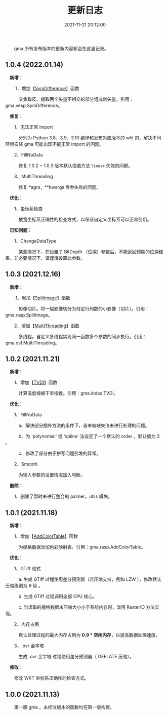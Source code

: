 ﻿---
title: 更新日志
date: 2021-11-21 20:12:00
tags:
 - gma
 - Python
categories:
 - 地理与气象分析库
---

&emsp;　gma 所有发布版本的更新内容都会在这里记录。

<!-- more -->

## 1.0.4 (2022.01.14)

**&emsp;新增：**

&emsp;　 1、增加【[SymDifference](6.Use.html#_5-11-symdifference)】函数

&emsp;　　交集取反。提取两个矢量不相交的部分组成新矢量。引用：gma.vesp.SymDifference。

**&emsp;修复：**

&emsp;　1、无法正常 import 

&emsp;　　分别为 Python 3.8、3.9、3.10 编译和发布对应版本的 whl 包，解决不同环境安装 gma 可能出现不能正常 import 的问题。

&emsp;　2、FillNoData

&emsp;　　修复 1.0.2 ~ 1.0.3 版本默认插值方法 `linear` 失效的问题。

&emsp;　3、MultiThreading

&emsp;　　修复 *agrs，**kwargs 传参失败的问题。

**&emsp;优化：**

&emsp;　1、坐标系检查

&emsp;　　放宽坐标系正确性的检查方式，以保证自定义坐标系可以正常引用。

**&emsp;已知问题：**

&emsp;　1、ChangeDataType

&emsp;　　某些情况下，在设置了 BitDepth （位深）参数后，不能返回预期的位深结果。非必要情况下，请谨慎设置此参数。


## 1.0.3 (2021.12.16)

**&emsp;新增：**

&emsp;　 1、增加【[SplitImage](6.Use.html#_4-17-splitimage)】函数

&emsp;　　影像切片。将一幅影像切分为特定行列数的小影像（切片）。引用：gma.rasp.SplitImage。

&emsp;　2、增加【[MultiThreading](6.Use.html#_3-6-multithreading)】函数

&emsp;　　多线程。自定义多线程实现同一函数多个参数的同步执行。引用：gma.osf.MultiThreading。

## 1.0.2 (2021.11.21)

**&emsp;新增：**

&emsp;　1、增加【[TVDI](6.use.html#_1-6-tvdi)】函数

&emsp;　　计算温度植被干旱指数。引用：gma.index.TVDI。

**&emsp;优化：**

&emsp;　1、FillNoData

&emsp;　　a、解决部分插补方法的条件下，首末端缺失值未进行处理的问题。

&emsp;　　b、为 'polynomial' 或 'spline' 法设定了一个默认的 order ，默认值为 3 。

&emsp;　　c、修改了部分由于拼写问题引发的异常。

&emsp;　2、Smooth

&emsp;　　为输入参数的设置情况加入判断。


**&emsp;删除：**

&emsp;　1、删除了暂时未进行整合的 palmer，utils 模块。

## 1.0.1 (2021.11.18)

**&emsp;新增：**

&emsp;　1、增加【[AddColorTable](6.use.html#_4-16-addcolortable)】函数

&emsp;　　为栅格数据添加色彩映射表。引用：gma.rasp.AddColorTable。

**&emsp;优化：**

&emsp;　1、GTiff 格式

&emsp;　　a. 生成 GTiff 过程使用差分预测器（若压缩支持，例如 LZW ），修改默认压缩级别为 9 级 。

&emsp;　　b. 生成 GTiff 过程调用全部 CPU 核心。

&emsp;　　c. 当读取的栅格数据未压缩大小小于系统内存时，改用 RasterIO 方法实现。

&emsp;　2、内存占用

&emsp;　　默认处理过程的最大内存占用为 **0.9 * 空闲内存**，以提高数据处理速度。

&emsp;　3、.ovr 金字塔

&emsp;　　生成 .ovr 金字塔 过程使用差分预测器（ DEFLATE 压缩）。

**&emsp;修改：**

&emsp;　修改 WKT 坐标系正确性的检查方式。

## 1.0.0 (2021.11.13)

&emsp;　第一版 gma 。未标注版本的函数均在第一版构建。
